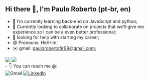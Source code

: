 ## Hi there 👋, I'm Paulo Roberto (pt-br, en)
- 🌱 I’m currently learning back-end on JavaScript and python; 
- 🤝 Currently looking to collaborate on projects that we'll give me experience so I can be a even better professional;
- 🤔 looking for help with starting my career; 
- 😄 Pronouns: He/Him;
- ✉️ gmail: paulorobertofjr99@gmail.com;
<div>
  <img src="https://github-readme-stats.vercel.app/api/top-langs?username=Oklard&show_icons=true&theme=onedark&locale=en&layout=compact%27">
  <img src="https://github-readme-stats.vercel.app/api?username=Oklard&show_icons=true&theme=onedark&locale=en&layout=compact%27">
</div>
- 👇  You can reach me @:
<section>
  <img src="https://img.shields.io/badge/Gmail-D14836?style=for-the-badge&logo=gmail&logoColor=white" target="_blank" alt="Gmail" class="logos">
  <a href="https://www.linkedin.com/in/pauloroberto99/"target="_blank"><img src="https://img.shields.io/badge/LinkedIn-0077B5?style=for-the-badge&logo=linkedin&logoColor=white"alt="LinkedIn" class="logos"></a>
</section> 
